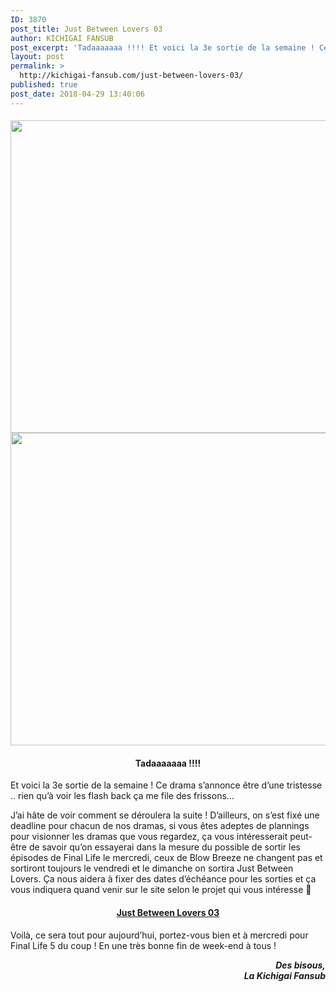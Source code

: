 ```yaml
---
ID: 3870
post_title: Just Between Lovers 03
author: KICHIGAI FANSUB
post_excerpt: 'Tadaaaaaaa !!!! Et voici la 3e sortie de la semaine ! Ce drama s&rsquo;annonce &ecirc;tre d&rsquo;une tristesse .. rien qu&rsquo;&agrave; voir les flash back &ccedil;a me file des frissons&hellip; J&rsquo;ai h&acirc;te de voir comment se d&eacute;roulera la suite ! D&rsquo;ailleurs, on s&rsquo;est fix&eacute; une deadline pour chacun de nos dramas, si vous &ecirc;tes adeptes de&hellip;'
layout: post
permalink: >
  http://kichigai-fansub.com/just-between-lovers-03/
published: true
post_date: 2018-04-29 13:40:06
---
```

<div class="feedwordpress-gaffer-full-text"><h4>
<img class="aligncenter size-full wp-image-4192" src="https://united-subs.dearclouds.com/wp-content/uploads/2018/04/81588a34dab7bda5c755769f9beda7df.jpg" alt width="900" height="500" data-recalc-dims="1" data-lazy-srcset="https://i1.wp.com/kichigai-fansub.com/wp-content/uploads/2018/04/Just-Between-Lovers-News-03.jpg?w=900 900w, https://i1.wp.com/kichigai-fansub.com/wp-content/uploads/2018/04/Just-Between-Lovers-News-03.jpg?resize=300%2C167 300w, https://i1.wp.com/kichigai-fansub.com/wp-content/uploads/2018/04/Just-Between-Lovers-News-03.jpg?resize=768%2C427 768w, https://i1.wp.com/kichigai-fansub.com/wp-content/uploads/2018/04/Just-Between-Lovers-News-03.jpg?resize=700%2C389 700w" data-lazy-sizes="(max-width: 900px) 100vw, 900px"><noscript><img class="aligncenter size-full wp-image-4192" src="https://united-subs.dearclouds.com/wp-content/uploads/2018/04/81588a34dab7bda5c755769f9beda7df.jpg" alt="" width="900" height="500" srcset="https://i1.wp.com/kichigai-fansub.com/wp-content/uploads/2018/04/Just-Between-Lovers-News-03.jpg?w=900 900w, https://i1.wp.com/kichigai-fansub.com/wp-content/uploads/2018/04/Just-Between-Lovers-News-03.jpg?resize=300%2C167 300w, https://i1.wp.com/kichigai-fansub.com/wp-content/uploads/2018/04/Just-Between-Lovers-News-03.jpg?resize=768%2C427 768w, https://i1.wp.com/kichigai-fansub.com/wp-content/uploads/2018/04/Just-Between-Lovers-News-03.jpg?resize=700%2C389 700w" sizes="(max-width: 900px) 100vw, 900px" data-recalc-dims="1"></noscript>
</h4>
<h4 style="text-align: center;">Tadaaaaaaa !!!!</h4>
<p>Et voici la 3e sortie de la semaine ! Ce drama s’annonce être d’une tristesse .. rien qu’à voir les flash back ça me file des frissons…</p>
<p>J’ai hâte de voir comment se déroulera la suite ! D’ailleurs, on s’est fixé une deadline pour chacun de nos dramas, si vous êtes adeptes de plannings pour visionner les dramas que vous regardez, ça vous intéresserait peut-être de savoir qu’on essayerai dans la mesure du possible de sortir les épisodes de Final Life le mercredi, ceux de Blow Breeze ne changent pas et sortiront toujours le vendredi et le dimanche on sortira Just Between Lovers. Ça nous aidera à fixer des dates d’échéance pour les sorties et ça vous indiquera quand venir sur le site selon le projet qui vous intéresse 🙂</p>
<p><span id="more-4191"></span></p>
<h4 style="text-align: center;"><a href="http://kichigai-fansub.com/just-between-lovers/">Just Between Lovers 03</a></h4>
<p>Voilà, ce sera tout pour aujourd’hui, portez-vous bien et à mercredi pour Final Life 5 du coup ! En une très bonne fin de week-end à tous !</p>
<p style="text-align: right;"><strong><em>Des bisous,</em></strong><br><strong><em>La Kichigai Fansub</em></strong></p></div>